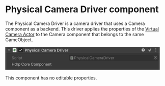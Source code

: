 # Physical Camera Driver component

The Physical Camera Driver is a camera driver that uses a Camera component as a backend. This driver applies the properties of the [Virtual Camera Actor](ref-component-virtual-camera-actor.md) to the Camera component that belongs to the same GameObject.

![](images/ref-component-physical-camera-driver.png)

This component has no editable properties.
